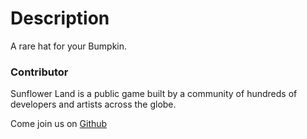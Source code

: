 # Description

A rare hat for your Bumpkin.

### Contributor

Sunflower Land is a public game built by a community of hundreds of developers and artists across the globe.

Come join us on [Github](https://github.com/sunflower-land/sunflower-land)
